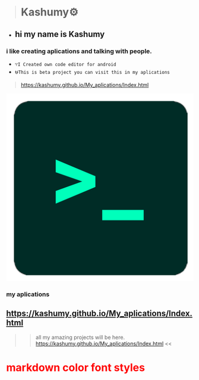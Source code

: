 > # Kashumy⚙️



- ## hi my name is Kashumy
### i like creating aplications and talking with people.

- `♈I Created own code editor for android `
- `⛎This is beta project you can visit this in my aplications `
> https://kashumy.github.io/My_aplications/Index.html

![alt text](https://github.com/kashumy/kashumy/blob/main/Untitled139_20230223213054.png?raw=true)
 ### my aplications
## https://kashumy.github.io/My_aplications/Index.html

>> all my amazing projects will be here.   https://kashumy.github.io/My_aplications/Index.html
<<
<h1 style="color:rgba(255,2,2,1);">
    markdown color font styles
</h1>
